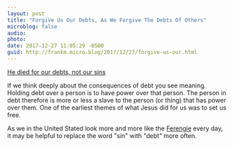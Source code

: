 ```yaml
---
layout: post
title: "Forgive Us Our Debts, As We Forgive The Debts Of Others"
microblog: false
audio: 
photo: 
date: 2017-12-27 11:05:29 -0500
guid: http://frankm.micro.blog/2017/12/27/forgive-us-our.html
---
```

 [He died for our debts, not our sins](https://renegadeinc.com/he-died-for-our-debts-not-our-sins/)

If we think deeply about the consequences of debt you see meaning. Holding debt over a person is to have power over that person. The person in debt therefore is more or less a slave to the person (or thing) that has power over them. One of the earliest themes of what Jesus did for us was to set us free. 

As we in the United Stated look more and more like the [Ferengie](https://en.m.wikipedia.org/wiki/Ferengi) every day, it may be helpful to replace the word "sin" with "debt" more often.
